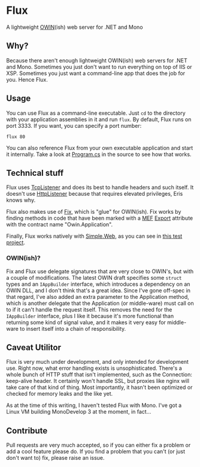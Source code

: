 Flux
====
A lightweight [OWIN](http://owin.org)(ish) web server for .NET and Mono

## Why?
Because there aren't enough lightweight OWIN(ish) web servers for .NET and Mono. Sometimes you just don't want to run everything on top of IIS or XSP. Sometimes you just want a command-line app that does the job for you. Hence Flux.

## Usage
You can use Flux as a command-line executable. Just `cd` to the directory with your application assemblies in it and run `flux`. By default, Flux runs on port 3333. If you want, you can specify a port number:

`flux 80`

You can also reference Flux from your own executable application and start it internally. Take a look at [Program.cs](https://github.com/markrendle/Flux/blob/master/Flux/Program.cs) in the source to see how that works.

## Technical stuff
Flux uses [TcpListener](http://msdn.microsoft.com/en-us/library/system.net.sockets.tcplistener.aspx) and does its best to handle headers and such itself. It doesn't use [HttpListener](http://msdn.microsoft.com/en-us/library/system.net.httplistener.aspx) because that requires elevated privileges, Eris knows why.

Flux also makes use of [Fix](http://github.com/markrendle/Fix), which is "glue" for OWIN(ish). Fix works by finding methods in code that have been marked with a [MEF](http://mef.codeplex.com/) [Export](http://msdn.microsoft.com/en-us/library/system.componentmodel.composition.exportattribute.aspx) attribute with the contract name "Owin.Application".

Finally, Flux works natively with [Simple.Web](http://github.com/markrendle/Simple.Web), as you can see in [this test project](https://github.com/markrendle/Flux/tree/master/Flux.Test.SimpleWeb).

### OWIN(ish)?
Fix and Flux use delegate signatures that are very close to OWIN's, but with a couple of modifications. The latest OWIN draft specifies some `struct` types and an `IAppBuilder` interface, which introduces a dependency on an OWIN DLL, and I don't think that's a great idea. Since I've gone off-spec in that regard, I've also added an extra parameter to the Application method, which is another delegate that the Application (or middle-ware) must call on to if it can't handle the request itself. This removes the need for the `IAppBuilder` interface, plus I like it because it's more functional than returning some kind of signal value, and it makes it very easy for middle-ware to insert itself into a chain of responsibility.

## Caveat Utilitor
Flux is very much under development, and only intended for development use. Right now, what error handling exists is unsophisticated. There's a whole bunch of HTTP stuff that isn't implemented, such as the Connection: keep-alive header. It certainly won't handle SSL, but proxies like nginx will take care of that kind of thing. Most importantly, it hasn't been optimized or checked for memory leaks and the like yet.

As at the time of this writing, I haven't tested Flux with Mono. I've got a Linux VM building MonoDevelop 3 at the moment, in fact...

## Contribute
Pull requests are very much accepted, so if you can either fix a problem or add a cool feature please do. If you find a problem that you can't (or just don't want to) fix, please raise an issue.
